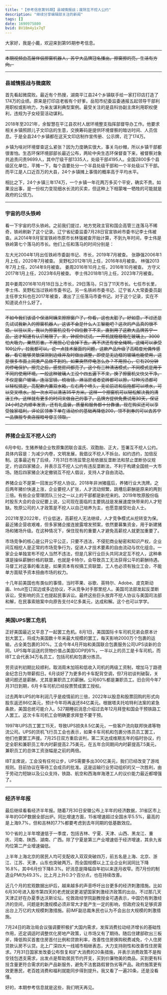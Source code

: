 ```yaml
---
title: "【参考信息第95期】县城情报战；废除互不挖人公约"
description: "继续分享编辑部关注的新闻"
tags: []
date: 1690975800
bvid: BV18m4y1x7qT
---
```

大家好，我是小戴，欢迎来到第95期参考信息。

---

~~本期视频由高层伴侣擦窗机器人，苏宁大品牌冠名播出。擦窗擦的亮，生活有方向。~~

---

### 县城情报战与微腐败

首先看起微腐败。最近有个热搜，湖南平江县24个乡镇联手给一家打印店打造了174万的业绩。原来是打印店老板有个好爹。岳阳市纪委监委通报五起领导干部利用职权或影响力，为亲友谋利典型案例。最受关注的是县科协副主席利用职权便利，违规为子女经营活动谋利。

2018年至2021年，余智慧在平江县农村人居环境整支指挥部督导办工作。他要求相关乡镇照顾儿子文印店的生意，交换筹码是提供环境督察的暗访时间、人员信息。于是全县24个乡镇都在这天文印店制作宣传册、公示牌，花了174万。

乡镇为啥对环境督查这么紧张？因为力度确实很大，事关乌纱帽，所以乡镇干部都很害怕。生态环保环境部部长最近公布，两轮中央生态环保督查下来，被督察对象共追责问责9699人，其中厅级干部1335人，处级干部4195人。全国2800多个县级区化单位，平摊一下，每个县要处分一个半县处级干部和一个半处级以下干部。而平江是人口近百万的大县，24个乡镇摊上事情的概率高于平均水平。

相比之下，24个乡镇三年174万，一个乡镇一年花两万多买个平安，确实不贵。如果没出事，是一份权力变现细水长流的买卖，但这种上下相蒙唯一牺牲的可能就是政府的公信力。

---

### 宇宙的尽头铁岭

看一下宇宙的尽头铁岭。之前我们提过，地方党政主官和国企高管三连落马不稀奇，铁岭刷新了这个记录。辽宁省纪委监委7月28日官宣铁岭市委书记李士伟被查。从2014年9月官宣铁岭市原市长林强被查开始计算，不到九年时间，李士伟是铁岭第七个落马的市长。他们上任和落马的时间分别是：

左大光2004年1月出任铁岭市委副书记、市长，2019年7月被查。
张静强2006年1月上任，2020年7月被查。
吴野松2012年1月上任，2016年8月被查。
林强2013年7月上任，2014年9月被查。
姜周2016年10月上任，2016年10月被查。
方守义2017年1月上任，2023年6月被查。
李士伟2018年1月上任，2023年7月被查。

其中姜周2016年10月18日当上市长，29日落马，只当了11天市长。七任市长里，李士伟、吴野松当过铁岭市委书记。另一名铁岭市委书记、辽宁省人大常委委员副主任李文科也在2017年被查，凑出了三任落马市委书记。对于这个记录，实在不知道说点什么好了。

---

~~不如今我们该请个保洁阿姨来擦擦窗户了，你看，这也太脏了。好如意，不过还是先试试我新入的擦窗机器人。这该不会是什么人工智能吧？这次的产品真的很不错。以往以来，我以为擦窗机没有个四位数下不来，直到用了这款大品牌苏宁一品，这才知道有认识局限了。来，钟叔你试试。一开机就稳稳吸在玻璃上。3000怕大吸力，果然厉害。不用担心它会掉下去。再不济还有安全绳啊。这绳可以承受100公斤，拉我都可以。说一点技术层面的问题，这款产品升级了高精度光偶传感器，看它能够灵敏探测到边缘并及时做出调整，即使是无边框的玻璃也能使用，这是很多市面上同类产品做不到的。如果突然停电怎么办？不用担心，它有20分钟的停电保护。擦完之后，感觉房间都亮了。这个有三种清洁模式，不同模式是用于不同的使用环境。一般这种玻璃人工没个四五遍下不来，换了擦窗机又快又干净。不仅是窗户玻璃，连浴室镜、梳妆镜、淋浴房或者瓷砖都可以擦，12种污渍都可以轻松搞定。高配款内置双水箱，左右两个喷头，无论前进和后拖都可以喷水，可以交叉喷水。加一次水可以清洁35平方米。这样一个擦窗机可以轻松解决我的清洁工作。这样就有更多的时间来做自己的事了。品牌方提供免费试用30天，保证24小时之内顺丰发货，还有礼盒装，质量和服务都十分靠谱。现在购买还可以享受独家福利，评论区领券下单在活动价的基础再降低200，领不到券的可以去苏宁一品旗舰专卖店报暗号督工领取。~~

---

### 养猪企业互不挖人公约

6月中旬，生猪养殖企业牧原集团联合温氏、双胞胎、正大，签署互不挖人公约。具体内容是：为减少内卷，文明发展，我倡议不挖人不拆台。如约违约，加倍反制。这事最近有了后续，7月31日市场监管总局依据反垄断法和禁止垄断协议规定，约谈四家猪企，并表示互不挖人公约有违反垄断法，不利于构建全国统一大市场。随后四家猪企决定撤销互不挖人倡议，支持人才自由流动。

养猪企业不是第一回发出不挖人协议。2018年非洲猪瘟后，养猪行业大洗牌。之后两年猪价快速上涨，企业要挖人扩张，人才流动频繁，跳槽后薪酬是原来的两到三倍。有些企业管理团队三分之一以上的干部都是新挖来的。2019年牧原股份临时股东大会的会议纪要上说，公司现在面临的主要挑战是发展速度快带来的人才短缺。牧原公司的人才政策是不挖人以自己培养为主，也愿意接受社会人士。

2021年至2022年，行业低迷，高薪挖人无法继续，人才竞争模式从挖转变为保。最近猪企营收艰难，但多家猪企接连披露增发预案，依然要募集资金，用于新建猪场和猪场升级。在这种情况下，保住现有的重要人才避免高薪挖人就更加重要了。

市场竞争的核心是公开公平公正，只要不违法，不侵犯商业秘密和知识产权，企业间互相挖人是正常的市场竞争行为，促进人才技术要素的自由流动与优化组合。一家企业单独宣布不挖人当然不违法，但是几家行业巨头共同决定互不挖人，这种串谋是操纵薪酬价格的联盟，也就是卡特尔，会导致员工无法获得公平的薪酬待遇。马督工对这事的看法是，如果资本有权搞工资联盟，工人也必须有独立工会，不能单方面赋予资本扭曲市场的权力。

十几年前美国也有类似的事情，当时苹果、谷歌、英特尔、Adobe、皮克斯动画、Intuit签订双边或多边协议，不从竞争对手那里挖人。美国司法部发起反垄断诉讼，受影响的员工也提起民事诉讼。最终这些巨头放弃不挖人协议与美国司法部和解，在民事索赔案中向原告支付4亿多美元，达成和解。这个也可以学学。

---

### 美国UPS罢工危机

正好美国最近又平息了一起罢工危机。8月1日，美国国际卡车司机兄弟会原本计划大罢工，将成为美国数十年来最大规模的罢工，每天影响2000万个包裹的运输，占全美包裹的30%。工会今年4月开始和美国联合包裹服务公司UPS谈新的合同。UPS每年运送的货物价值占美国GDP的6%，一半以上的员工是卡车司机，而IBT工会代表34万名员工，包括司机和包裹分拣员。

劳资谈判初期比较顺利，取消周末加班和低收入司机的两级工资制，增加马丁路德金纪念日为带薪假日。6月谈好了为更多的卡车配背空调，但7月初谈判破裂，关键问题还是薪酬，尤其是兼职员工的薪酬。公司60%都是兼职员工。旧合同今年7月31日到期，6月卡车司机已经投票赞成罢工授权。

过去两年UPS的年利润几乎是疫情前的三倍，2022年以股息和股票回购的形式向股东返还86亿美元，预计今年将再返还84亿美元。根据塔夫托哈特利法案的紧急条款，美国总统可能介入。527期睡前消息介绍过去年12月拜登和国会干预铁路工人罢工。这次卡车司机工会明确要求拜登不要干预。

1997年UPS员工罢工15天，导致UPS损失8.5亿美元，一些客户流向联邦快递等物流公司。UPS的货机飞行员工会也表示，如果卡车司机和包裹分拣员员工罢工，他们也要罢工声援。7月25日双方重启谈判，第二天达成维期五年的临时协议，约定全职和兼职员工年内时薪提高2.75美元，在五年合同期间内时薪提高7.5美元，兼职员工的总体工资涨幅是之前的两倍。

IBT主席说，工会没有任何让步，UPS需要多出300亿美元，我们已经改变了游戏规则。目前协议在等待工会成员的批准。这是运输行业劳动组织的又一次胜利，由于劳动力短缺以及公众支持，铁路、航空和西海岸海港工人的议价能力最近都增强了。

---

### 经济半年报

最后继续看看经济半年报。随着7月30日安徽公布上半年的经济数据，31省区市上半年的GDP数据全部出炉。同比增速方面，15省增速超过全国水平5.5%，最高的是上海9.7%，但和吉林的7.7%都要考虑到去年同期的低基数效应。

10个省的上半年增速低于一季度，包括吉林、宁夏、天津、山西、黑龙江、重庆、河南、陕西、湖南、广西。除了宁夏是第三产业增速低于经济增速，其余九省均位第二产业增速偏低。

上半年上海北京的居民人均可支配收入双双突破四万，前五名是上海、北京、浙江、江苏、天津，山东也突破两万。而全国规模以上工业企业利润同比下降16.8%，其中6月份下降8.3%。好消息是降幅自年初以来逐月收窄。而7月份的制造业PMI为49.3%，比上月上升0.3个百分点，也在持续改善。

近几个月的宏观数据出炉后，越来越多的声音呼吁出台更多的经济刺激措施。比如6月30号进入股市第四天的老虎就说更渴望国家刺激经济政策的出台。不过那几天天津正好在办夏季达沃斯论坛，伦敦政经学院副教授金可遇表示，中国仍有刺激经济的空间，问题是刺激规模必须非常大才能产生一定的影响，但政府没有足够资源出台上万亿的大规模刺激措施。前IMF副总裁朱民也认为不会出台大规模的刺激措施。

7月24日的政治局会议强调要积极扩大国内需求，发挥消费拉动经济增长的基础性作用，还定调适时调整优化房地产政策，让市场又有了期待。随后住建部砍出三板斧，降低购买首套住房首付比例和贷款利率，改善性住房换购税费减免，个人住房贷款认房不认贷。北上广深四大一线城市相继表态，大力支持刚性和改善性住房需求。7月31日国家发改委公布恢复和扩大消费的20条措施，并表示消费政策不是掏空钱包透支需求，出发点是帮助居民节约开支，买到价廉物美的商品，买到更有科技含量更符合需求的新产品新服务，避免不法套路假冒伪劣等产品。政府施策更有效更惠民，老百姓消费和福利就能同步得到提升。我又看了一遍20条，还是没看懂。

好的，本期参考信息就是这些，我们明天再见。

